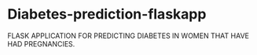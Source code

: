 # Diabetes-prediction-flaskapp
FLASK APPLICATION FOR PREDICTING DIABETES IN WOMEN THAT HAVE HAD PREGNANCIES.
